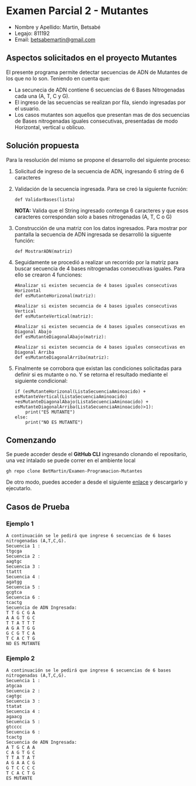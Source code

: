 # Examen Parcial 2 - Mutantes
- Nombre y Apellido: Martin, Betsabé
- Legajo: 811192
- Email: betsabemartin@gmail.com

## Aspectos solicitados en el proyecto Mutantes
El presente programa permite detectar secuencias de ADN de Mutantes de los que no lo son. Teniendo en cuenta que:
- La secunecia de ADN contiene 6 secuencias de 6 Bases Nitrogenadas cada una (A, T, C y G).
- El ingreso de las secuencias se realizan por fila, siendo ingresadas por el usuario.
- Los casos mutantes son aquellos que presentan mas de dos secuencias de Bases nitrogenadas iguales consecutivas, presentadas de modo Horizontal, vertical u oblicuo.

## Solución propuesta
Para la resolución del mismo se propone el desarrollo del siguiente proceso:
1. Solicitud de ingreso de la secuencia de ADN, ingresando 6 string de 6 caracteres
2. Validación de la secuencia ingresada. Para se creó la siguiente fucnión:

    ``` 
    def ValidarBases(lista) 
    ```

    **NOTA:** Valida que el String ingresado contenga 6 caracteres y que esos caracteres correspondan solo a bases nitrogenadas (A, T, C o G)
3. Construcción de una matriz con los datos ingresados. Para mostrar por pantalla la secuencia de ADN ingresada se desarrolló la siguente función:

    ```
    def MostrarADN(matriz)
    ```

4. Seguidamente se procedió a realizar un recorrido por la matriz para buscar secuencia de 4 bases nitrogenadas consecutivas iguales. Para ello se crearon 4 funciones:
    ```
    #Analizar si existen secuencia de 4 bases iguales consecutivas Horizontal
    def esMutanteHorizonal(matriz):

    #Analizar si existen secuencia de 4 bases iguales consecutivas Vertical
    def esMutanteVertical(matriz):

    #Analizar si existen secuencia de 4 bases iguales consecutivas en Diagonal Abajo
    def esMutanteDiagonalAbajo(matriz):

    #Analizar si existen secuencia de 4 bases iguales consecutivas en Diagonal Arriba
    def esMutanteDiagonalArriba(matriz):
    ```
5. Finalmente se corrobora que existan las condiciones solicitadas para definir si es mutante o no. Y se retorna el resultado mediante el siguiente condicional:
    ```
    if (esMutanteHorizonal(ListaSecuenciaAminoacido) + esMutanteVertical(ListaSecuenciaAminoacido) +esMutanteDiagonalAbajo(ListaSecuenciaAminoacido) + esMutanteDiagonalArriba(ListaSecuenciaAminoacido)>1):
        print("ES MUTANTE")
    else:
        print("NO ES MUTANTE")
    ```
## Comenzando
Se puede acceder desde el **GitHub CLI** ingresando clonando el repositario, una vez intalado se puede correr en el ambiente local

```
gh repo clone BetMartin/Examen-Programacion-Mutantes
```
De otro modo, puedes acceder a desde el siguiente [enlace](https://github.com/BetMartin/Examen-Programacion-Mutantes.git) y descargarlo y ejecutarlo.

## Casos de Prueba
### Ejemplo 1

    A continuación se le pedirá que ingrese 6 secuencias de 6 bases nitrogenadas (A,T,C,G).
    Secuencia 1 :
    ttgcga
    Secuencia 2 :
    aagtgc
    Secuencia 3 :
    ttattt
    Secuencia 4 :
    agatgg
    Secuencia 5 :
    gcgtca
    Secuencia 6 :
    tcactg
    Secuencia de ADN Ingresada:
    T T G C G A
    A A G T G C
    T T A T T T
    A G A T G G
    G C G T C A
    T C A C T G
    NO ES MUTANTE

### Ejemplo 2
    A continuación se le pedirá que ingrese 6 secuencias de 6 bases nitrogenadas (A,T,C,G).
    Secuencia 1 :
    atgcaa
    Secuencia 2 :
    cagtgc
    Secuencia 3 :
    ttatat
    Secuencia 4 :
    agaacg
    Secuencia 5 :
    gtcccc
    Secuencia 6 :
    tcactg
    Secuencia de ADN Ingresada:
    A T G C A A
    C A G T G C
    T T A T A T
    A G A A C G
    G T C C C C
    T C A C T G
    ES MUTANTE


